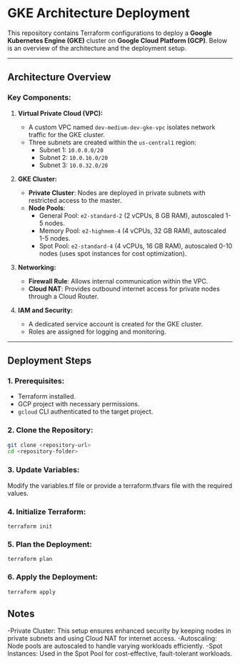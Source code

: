 # GKE Architecture Deployment

This repository contains Terraform configurations to deploy a **Google Kubernetes Engine (GKE)** cluster on **Google Cloud Platform (GCP)**. Below is an overview of the architecture and the deployment setup.

---

## Architecture Overview

### Key Components:

1. **Virtual Private Cloud (VPC):**
   - A custom VPC named `dev-medium-dev-gke-vpc` isolates network traffic for the GKE cluster.
   - Three subnets are created within the `us-central1` region:
     - Subnet 1: `10.0.0.0/20`
     - Subnet 2: `10.0.16.0/20`
     - Subnet 3: `10.0.32.0/20`

2. **GKE Cluster:**
   - **Private Cluster**: Nodes are deployed in private subnets with restricted access to the master.
   - **Node Pools**:
     - General Pool: `e2-standard-2` (2 vCPUs, 8 GB RAM), autoscaled 1-5 nodes.
     - Memory Pool: `e2-highmem-4` (4 vCPUs, 32 GB RAM), autoscaled 1-5 nodes.
     - Spot Pool: `e2-standard-4` (4 vCPUs, 16 GB RAM), autoscaled 0-10 nodes (uses spot instances for cost optimization).

3. **Networking:**
   - **Firewall Rule**: Allows internal communication within the VPC.
   - **Cloud NAT**: Provides outbound internet access for private nodes through a Cloud Router.

4. **IAM and Security:**
   - A dedicated service account is created for the GKE cluster.
   - Roles are assigned for logging and monitoring.

---

## Deployment Steps

### 1. Prerequisites:
- Terraform installed.
- GCP project with necessary permissions.
- `gcloud` CLI authenticated to the target project.

### 2. Clone the Repository:
```bash
git clone <repository-url>
cd <repository-folder>
````

### 3. Update Variables:
Modify the variables.tf file or provide a terraform.tfvars file with the required values.

### 4. Initialize Terraform:
```
terraform init
```
### 5. Plan the Deployment:
```
terraform plan
```

### 6. Apply the Deployment:
```
terraform apply
```

## Notes
-Private Cluster: This setup ensures enhanced security by keeping nodes in private subnets and using Cloud NAT for internet access.
-Autoscaling: Node pools are autoscaled to handle varying workloads efficiently.
-Spot Instances: Used in the Spot Pool for cost-effective, fault-tolerant workloads.
